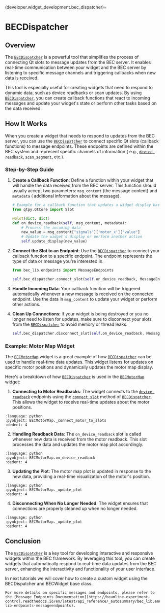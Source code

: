 (developer.widget_development.bec_dispatcher)=

# BECDispatcher

## Overview

The [`BECDispatcher`](https://bec.readthedocs.io/projects/bec-widgets/en/latest/api_reference/_autosummary/bec_widgets.utils.bec_dispatcher.BECDispatcher.html#bec_widgets.utils.bec_dispatcher.BECDispatcher)
is a powerful tool that
simplifies the process of connecting Qt slots to message updates from the BEC server. It enables real-time communication
between your widget and the BEC server by listening to specific message channels and triggering callbacks when new data
is received.

This tool is especially useful for creating widgets that need to respond to dynamic data, such as device readbacks or
scan updates. By
using [`BECDispatcher`](https://bec.readthedocs.io/projects/bec-widgets/en/latest/api_reference/_autosummary/bec_widgets.utils.bec_dispatcher.BECDispatcher.html#bec_widgets.utils.bec_dispatcher.BECDispatcher),
you
can create callback functions that react to incoming messages and update your widget's state or perform other tasks
based on the data received.

## How It Works

When you create a widget that needs to respond to updates from the BEC server, you can use
the [`BECDispatcher`](https://bec.readthedocs.io/projects/bec-widgets/en/latest/api_reference/_autosummary/bec_widgets.utils.bec_dispatcher.BECDispatcher.html#bec_widgets.utils.bec_dispatcher.BECDispatcher)
to
connect specific Qt slots (callback functions) to message endpoints. These endpoints are defined within the BEC system
and represent specific channels of information (
e.g., [`device readback`](https://beamline-experiment-control.readthedocs.io/en/latest/api_reference/_autosummary/bec_lib.endpoints.MessageEndpoints.html#bec_lib.endpoints.MessageEndpoints.device_readback),
[`scan_segment`](https://beamline-experiment-control.readthedocs.io/en/latest/api_reference/_autosummary/bec_lib.endpoints.MessageEndpoints.html#bec_lib.endpoints.MessageEndpoints.scan_segment),
etc.).

### Step-by-Step Guide

1. **Create a Callback Function**: Define a function within your widget that will handle the data received from the BEC
   server. This function should usually accept two parameters: `msg_content` (the message content) and `metadata` (
   additional
   information about the message).

    ```python
    # Example for a callback function that updates a widget display based on motor readback data
   from qtpy.QtCore import Slot
   
    @Slot(dict, dict)
    def on_device_readback(self, msg_content, metadata):
        # Process the incoming data
        new_value = msg_content["signals"]['motor_x']["value"]
        # Update the widget's display or perform another action
        self.update_display(new_value)
    ```

2. **Connect the Slot to an Endpoint**: Use
   the [`BECDispatcher`](https://bec.readthedocs.io/projects/bec-widgets/en/latest/api_reference/_autosummary/bec_widgets.utils.bec_dispatcher.BECDispatcher.html#bec_widgets.utils.bec_dispatcher.BECDispatcher)
   to connect your callback function to a specific
   endpoint. The endpoint represents the type of data or message you're interested in.

    ```python
   from bec_lib.endpoints import MessageEndpoints
   
    self.bec_dispatcher.connect_slot(self.on_device_readback, MessageEndpoints.device_readback("motor_x"))
    ```

3. **Handle Incoming Data**: Your callback function will be triggered automatically whenever a new message is received
   on the connected endpoint. Use the data in `msg_content` to update your widget or perform other actions.

4. **Clean Up Connections**: If your widget is being destroyed or you no longer need to listen for updates, make sure to
   disconnect your slots from
   the [`BECDispatcher`](https://bec.readthedocs.io/projects/bec-widgets/en/latest/api_reference/_autosummary/bec_widgets.utils.bec_dispatcher.BECDispatcher.html#bec_widgets.utils.bec_dispatcher.BECDispatcher)
   to avoid memory or thread leaks.

    ```python
    self.bec_dispatcher.disconnect_slot(self.on_device_readback, MessageEndpoints.device_readback("motor_x"))
    ```

### Example: Motor Map Widget

The [`BECMotorMap`](https://bec.readthedocs.io/projects/bec-widgets/en/latest/api_reference/_autosummary/bec_widgets.widgets.figure.plots.motor_map.motor_map.BECMotorMap.html#bec-widgets-widgets-figure-plots-motor-map-motor-map-becmotormap)
widget is a great example of
how [`BECDispatcher`](https://bec.readthedocs.io/projects/bec-widgets/en/latest/api_reference/_autosummary/bec_widgets.utils.bec_dispatcher.BECDispatcher.html#bec_widgets.utils.bec_dispatcher.BECDispatcher)
can be used to handle real-time data updates. This
widget listens for updates on specific motor positions and dynamically updates the motor map display.

Here's a breakdown of
how [`BECDispatcher`](https://bec.readthedocs.io/projects/bec-widgets/en/latest/api_reference/_autosummary/bec_widgets.utils.bec_dispatcher.BECDispatcher.html#bec_widgets.utils.bec_dispatcher.BECDispatcher)
is used in
the [`BECMotorMap`](https://bec.readthedocs.io/projects/bec-widgets/en/latest/api_reference/_autosummary/bec_widgets.widgets.figure.plots.motor_map.motor_map.BECMotorMap.html#bec-widgets-widgets-figure-plots-motor-map-motor-map-becmotormap)
widget:

1. **Connecting to Motor Readbacks**:
   The widget connects to
   the [`device readback`](https://beamline-experiment-control.readthedocs.io/en/latest/api_reference/_autosummary/bec_lib.endpoints.MessageEndpoints.html#bec_lib.endpoints.MessageEndpoints.device_readback)
   endpoints using
   the [`connect_slot`](https://bec.readthedocs.io/projects/bec-widgets/en/latest/api_reference/_autosummary/bec_widgets.utils.bec_dispatcher.BECDispatcher.html#bec_widgets.utils.bec_dispatcher.BECDispatcher.connect_slot)
   method
   of [`BECDispatcher`](https://bec.readthedocs.io/projects/bec-widgets/en/latest/api_reference/_autosummary/bec_widgets.utils.bec_dispatcher.BECDispatcher.html#bec_widgets.utils.bec_dispatcher.BECDispatcher).
   This allows
   the widget to receive real-time updates about the motor positions.

```{literalinclude} ../../../bec_widgets/widgets/figure/plots/motor_map/motor_map.py
:language: python
:pyobject: BECMotorMap._connect_motor_to_slots
:dedent: 4
```

2. **Handling Readback Data**:
   The `on_device_readback` slot is called whenever new data is received from the motor readback. This slot processes
   the data and updates the motor map plot accordingly.

```{literalinclude} ../../../bec_widgets/widgets/figure/plots/motor_map/motor_map.py
:language: python
:pyobject: BECMotorMap.on_device_readback
:dedent: 4
```

3. **Updating the Plot**:
   The motor map plot is updated in response to the new data, providing a real-time visualization of the motor's
   position.

```{literalinclude} ../../../bec_widgets/widgets/figure/plots/motor_map/motor_map.py
:language: python
:pyobject: BECMotorMap._update_plot
:dedent: 4
```

4. **Disconnecting When No Longer Needed**:
   The widget ensures that connections are properly cleaned up when no longer needed.

```{literalinclude} ../../../bec_widgets/widgets/figure/plots/motor_map/motor_map.py
:language: python
:pyobject: BECMotorMap._update_plot
:dedent: 4
```

## Conclusion

The [`BECDispatcher`](https://bec.readthedocs.io/projects/bec-widgets/en/latest/api_reference/_autosummary/bec_widgets.utils.bec_dispatcher.BECDispatcher.html#bec_widgets.utils.bec_dispatcher.BECDispatcher)
is a key tool for developing interactive and responsive widgets within the BEC framework. By
leveraging this tool, you can create widgets that automatically respond to real-time data updates from the BEC server,
enhancing the interactivity and functionality of your user interface.

In next tutorials we will cover how to create a custom widget using the BECDispatcher and BECWidget base class.

```{note}
For more details on specific messages and endpoints, please refer to the [Message Endpoints Documentation](https://beamline-experiment-control.readthedocs.io/en/latest/api_reference/_autosummary/bec_lib.endpoints.MessageEndpoints.html#bec-lib-endpoints-messageendpoints).
```